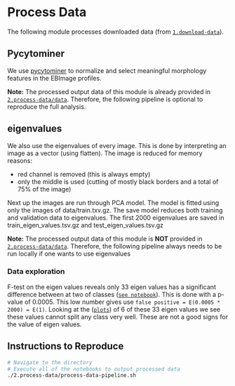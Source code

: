 # Process Data

The following module processes downloaded data (from [`1.download-data`](1.download-data)).

## Pycytominer
We use [pycytominer](https://github.com/cytomining/pycytominer) to normalize and select meaningful morphology features in the EBImage profiles.

**Note:** The processed output data of this module is already provided in [`2.process-data/data`](https://github.com/cytomining/pycytominer).
Therefore, the following pipeline is optional to reproduce the full analysis.

## eigenvalues
We also use the eigenvalues of every image.
This is done by interpreting an image as a vector (using flatten).
The image is reduced for memory reasons:
- red channel is removed (this is always empty)
- only the middle is used (cutting of mostly black borders and a total of 75% of the image)

Next up the images are run through PCA model.
The model is fitted using only the images of data/train.txv.gz.
The save model reduces both training and validation data to eigenvalues.
The first 2000 eigenvalues are saved in train_eigen_values.tsv.gz and test_eigen_values.tsv.gz

**Note:** The processed output data of this module is **NOT** provided in [`2.process-data/data`](/2.process-data/data`).
Therefore, the following pipeline always needs to be run locally if one wants to use eigenvalues

### Data exploration
F-test on the eigen values reveals only 33 eigen values has a significant difference between at two of classes ([`see notebook`](2.process-data/2.1.analysing-eigen-values.ipynb)). This is done with a p-value of 0.0005. This low number gives use ```false positive = E(0.0005 * 2000) = E(1)```. 
Looking at the ([`plots`](2.process-data/2.1.analysing-eigen-values.ipynb)) of 6 of these 33 eigen values we see these values cannot split any class very well. These are not a good signs for the value of eigen values.

## Instructions to Reproduce

```bash
# Navigate to the directory
# Execute all of the notebooks to output processed data
./2.process-data/process-data-pipeline.sh
```
